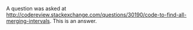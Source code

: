 A question was asked at http://codereview.stackexchange.com/questions/30190/code-to-find-all-merging-intervals.
This is an answer.